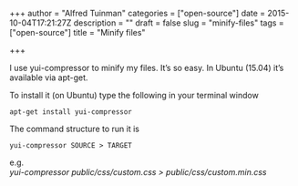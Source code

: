 +++
author = "Alfred Tuinman"
categories = ["open-source"]
date = 2015-10-04T17:21:27Z
description = ""
draft = false
slug = "minify-files"
tags = ["open-source"]
title = "Minify files"

+++


I use yui-compressor to minify my files. It’s so easy. In Ubuntu (15.04) it’s available via apt-get.

To install it (on Ubuntu) type the following in your terminal window

    apt-get install yui-compressor

The command structure to run it is

    yui-compressor SOURCE > TARGET

e.g.  
*yui-compressor public/css/custom.css > public/css/custom.min.css*


